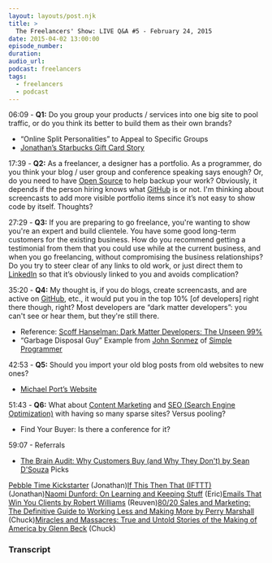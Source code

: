 ```yaml
---
layout: layouts/post.njk
title: >
  The Freelancers' Show: LIVE Q&A #5 - February 24, 2015
date: 2015-04-02 13:00:00
episode_number:
duration:
audio_url:
podcast: freelancers
tags:
  - freelancers
  - podcast
---
```


06:09 - **Q1:** Do you group your products / services into one big site to pool traffic, or do you think its better to build them as their own brands?

- “Online Split Personalities” to Appeal to Specific Groups
- [<u>Jonathan’s Starbucks Gift Card Story</u>](https://jonathanstark.com/card/)

17:39 - **Q2:** As a freelancer, a designer has a portfolio. As a programmer, do you think your blog / user group and conference speaking says enough? Or, do you need to have [<u>Open Source</u>](https://en.wikipedia.org/wiki/Open_source) to help backup your work? Obviously, it depends if the person hiring knows what [<u>GitHub</u>](https://github.com/) is or not. I'm thinking about screencasts to add more visible portfolio items since it’s not easy to show code by itself. Thoughts?

27:29 - **Q3:** If you are preparing to go freelance, you're wanting to show you're an expert and build clientele. You have some good long-term customers for the existing business. How do you recommend getting a testimonial from them that you could use while at the current business, and when you go freelancing, without compromising the business relationships? Do you try to steer clear of any links to old work, or just direct them to [<u>LinkedIn</u>](https://www.linkedin.com/) so that it’s obviously linked to you and avoids complication?

35:20 - **Q4:** My thought is, if you do blogs, create screencasts, and are active on [<u>GitHub</u>](https://github.com/), etc., it would put you in the top 10% [of developers] right there though, right? Most developers are “dark matter developers”: you can't see or hear them, but they're still there.

- Reference: [<u>Scoff Hanselman: Dark Matter Developers: The Unseen 99%</u>](https://www.hanselman.com/blog/DarkMatterDevelopersTheUnseen99.aspx)
- “Garbage Disposal Guy” Example from [<u>John Sonmez</u>](https://twitter.com/jsonmez) of [<u>Simple Programmer</u>](https://simpleprogrammer.com/)

42:53 - **Q5:** Should you import your old blog posts from old websites to new ones?

- [<u>Michael Port’s Website</u>](https://www.michaelport.com/)

51:43 - **Q6:** What about [<u>Content Marketing</u>](https://en.wikipedia.org/wiki/Content_marketing) and [<u>SEO (Search Engine Optimization)</u>](https://en.wikipedia.org/wiki/Search_engine_optimization) with having so many sparse sites? Versus pooling?

- Find Your Buyer: Is there a conference for it?

59:07 - Referrals

- <u><a style="text-decoration: none;" href="https://www.amazon.com/The-Brain-Audit-Customers-They/dp/0473175045">The Brain Audit: Why Customers Buy (and Why They Don't) by Sean D'Souza</a></u>
  Picks

[<u>Pebble Time Kickstarter</u>](https://www.kickstarter.com/projects/597507018/pebble-time-awesome-smartwatch-no-compromises) (Jonathan)[<u>If This Then That (IFTTT)</u>](https://ifttt.com/) (Jonathan)[<u>Naomi Dunford: On Learning and Keeping Stuff</u>](https://ittybiz.com/on-learning-and-keeping-stuff/) (Eric)[<u>Emails That Win You Clients by Robert Williams</u>](https://emailsthatwin.com/) (Reuven)[<u>80/20 Sales and Marketing: The Definitive Guide to Working Less and Making More by Perry Marshall</u>](https://www.amazon.com/80-20-Sales-Marketing-Definitive/dp/1599185059) (Chuck)[<u>Miracles and Massacres: True and Untold Stories of the Making of America by Glenn Beck</u>](https://www.amazon.com/Miracles-Massacres-Untold-Stories-America/dp/1476771200) (Chuck)

### Transcript
